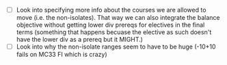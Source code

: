 - [ ] Look into specifying more info about the courses we are allowed to move (i.e. the non-isolates). That way we can also integrate the balance objective without getting lower div prereqs for electives in the final terms (something that happens becuase the elective as such doesn't have the lower div as a prereq but it MIGHT.)
- [ ] Look into why the non-isolate ranges seem to have to be huge (-10+10 fails on MC33 FI which is crazy)